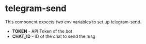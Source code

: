 # telegram-send

This component expects two env variables to set up telegram-send.

* **TOKEN** - API Token of the bot
* **CHAT_ID** - ID of the chat to send the msg